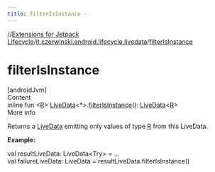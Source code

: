 ```yaml
---
title: filterIsInstance -
---
```

//[Extensions for Jetpack Lifecycle](../index.html)/[it.czerwinski.android.lifecycle.livedata](index.html)/[filterIsInstance](filter-is-instance.html)



# filterIsInstance  
[androidJvm]  
Content  
inline fun <[R](filter-is-instance.html)> [LiveData](https://developer.android.com/reference/kotlin/androidx/lifecycle/LiveData.html)<*>.[filterIsInstance](filter-is-instance.html)(): [LiveData](https://developer.android.com/reference/kotlin/androidx/lifecycle/LiveData.html)<[R](filter-is-instance.html)>  
More info  


Returns a [LiveData](https://developer.android.com/reference/kotlin/androidx/lifecycle/LiveData.html) emitting only values of type [R](filter-is-instance.html) from this LiveData.



**Example:**

val resultLiveData: LiveData<Try<User>> = ...  
val failureLiveData: LiveData<Failure> = resultLiveData.filterIsInstance<Failure>()  



